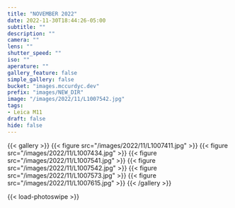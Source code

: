 ```yaml
---
title: "NOVEMBER 2022"
date: 2022-11-30T18:44:26-05:00
subtitle: ""
description: ""
camera: ""
lens: ""
shutter_speed: ""
iso: ""
aperature: ""
gallery_feature: false
simple_gallery: false
bucket: "images.mccurdyc.dev"
prefix: "images/NEW_DIR"
image: "/images/2022/11/L1007542.jpg"
tags:
- Leica M11
draft: false
hide: false
---
```


{{< gallery >}}
  {{< figure src="/images/2022/11/L1007411.jpg" >}}
  {{< figure src="/images/2022/11/L1007434.jpg" >}}
  {{< figure src="/images/2022/11/L1007541.jpg" >}}
  {{< figure src="/images/2022/11/L1007542.jpg" >}}
  {{< figure src="/images/2022/11/L1007573.jpg" >}}
  {{< figure src="/images/2022/11/L1007615.jpg" >}}
{{< /gallery >}}

{{< load-photoswipe >}}
